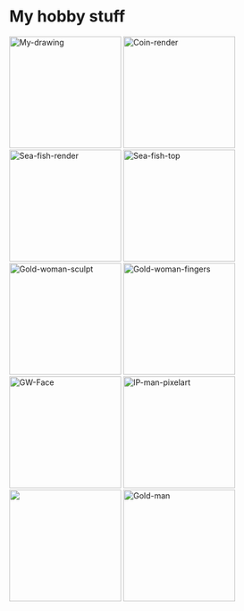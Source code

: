<div id="about"><h1>My hobby stuff</h1></div>
<div id="graphics">
<img src="https://user-images.githubusercontent.com/110040191/197207893-90b0becd-9915-462c-8f8d-bdcad01da041.png" title="My-drawing" height="200px">
<img src="https://user-images.githubusercontent.com/110040191/197207899-73e2f894-352d-41fd-9728-89bfc474ad61.png" title="Coin-render" height="200px">
<img src="https://user-images.githubusercontent.com/110040191/197207943-9dd2249f-f6f8-450a-96be-731cd870ce80.png" title="Sea-fish-render" height="200px">
<img src="https://user-images.githubusercontent.com/110040191/197207950-da6e7459-d02e-43fa-bb1d-fe915903f887.png" title="Sea-fish-top" height="200px">
<img src="https://user-images.githubusercontent.com/110040191/197207956-ae025447-46f2-4491-a850-2df8629852b4.PNG" title="Gold-woman-sculpt" height="200px">
<img src="https://user-images.githubusercontent.com/110040191/197207977-acfeb022-fc8a-4fd4-9206-f97be1f694a1.PNG" title="Gold-woman-fingers" height="200px">
<img src="https://user-images.githubusercontent.com/110040191/197207986-bdf877cc-04e0-4748-9652-5e5f4aa22768.PNG" title="GW-Face" height="200px">
<img src="https://user-images.githubusercontent.com/110040191/197207990-63911e98-99a2-4076-88e7-65ea324b8547.png" title="IP-man-pixelart" height="200px">
        <img src="https://user-images.githubusercontent.com/110040191/197208002-b0fc7c48-c4b2-45c0-af4b-a5fd439f8bd0.png" height="200px">
        <img src="https://user-images.githubusercontent.com/110040191/197208035-b79b6b5f-75d9-42fc-a4d5-bebc4e48fe95.png" title="Gold-man" height="200px">
     

